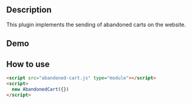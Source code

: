 ## Description

This plugin implements the sending of abandoned carts on the website.

## Demo

## How to use

```html
<script src="abandoned-cart.js" type="module"></script>
<script>
  new AbandonedCart({})
</script>
```
